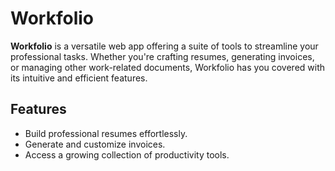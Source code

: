 # Workfolio

**Workfolio** is a versatile web app offering a suite of tools to streamline your professional tasks. Whether you're crafting resumes, generating invoices, or managing other work-related documents, Workfolio has you covered with its intuitive and efficient features.

## Features
- Build professional resumes effortlessly.
- Generate and customize invoices.
- Access a growing collection of productivity tools.